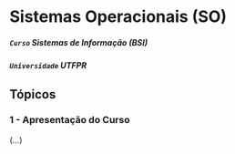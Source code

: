 # Sistemas Operacionais (SO)

##### `Curso` Sistemas de Informação (BSI)
##### `Universidade` UTFPR

## Tópicos

### 1 - Apresentação do Curso
(...)
